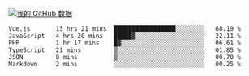 [![我的 GitHub 数据](https://github-readme-stats.vercel.app/api?username=unbrain&?theme=dark)]()

<!--START_SECTION:waka-->

```text
Vue.js       13 hrs 21 mins  █████████████████░░░░░░░░   68.19 %
JavaScript   4 hrs 20 mins   █████▓░░░░░░░░░░░░░░░░░░░   22.11 %
PHP          1 hr 17 mins    █▓░░░░░░░░░░░░░░░░░░░░░░░   06.61 %
TypeScript   21 mins         ▒░░░░░░░░░░░░░░░░░░░░░░░░   01.85 %
JSON         8 mins          ▒░░░░░░░░░░░░░░░░░░░░░░░░   00.70 %
Markdown     2 mins          ░░░░░░░░░░░░░░░░░░░░░░░░░   00.25 %
```

<!--END_SECTION:waka-->
